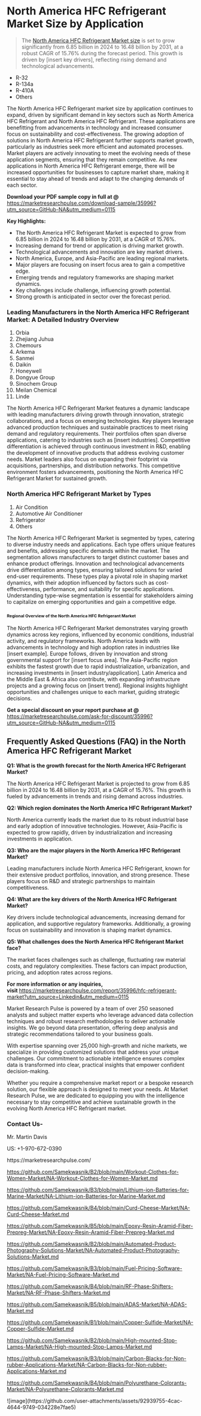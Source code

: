 <h1>North America HFC Refrigerant Market&nbsp;Size by Application</h1><blockquote><p>The <a href="https://marketresearchpulse.com/download-sample/35996?utm_source=GitHub-NA&amp;utm_medium=0115">North America HFC Refrigerant Market size</a> is set to grow significantly from 6.85 billion in 2024 to 16.48 billion by 2031, at a robust CAGR of 15.76% during the forecast period. This growth is driven by [insert key drivers], reflecting rising demand and technological advancements.</p></blockquote><ul><li>R-32<li> R-134a<li> R-410A<li> Others</li></ul><p>The North America HFC Refrigerant market size by application continues to expand, driven by significant demand in key sectors such as North America HFC Refrigerant and North America HFC Refrigerant. These applications are benefitting from advancements in technology and increased consumer focus on sustainability and cost-effectiveness. The growing adoption of solutions in North America HFC Refrigerant further supports market growth, particularly as industries seek more efficient and automated processes. Market players are actively innovating to meet the evolving needs of these application segments, ensuring that they remain competitive. As new applications in North America HFC Refrigerant emerge, there will be increased opportunities for businesses to capture market share, making it essential to stay ahead of trends and adapt to the changing demands of each sector.</p><p><strong>Download your PDF sample copy in full at @ </strong><a href="https://marketresearchpulse.com/download-sample/35996?utm_source=GitHub-NA&amp;utm_medium=0115">https://marketresearchpulse.com/download-sample/35996?utm_source=GitHub-NA&amp;utm_medium=0115</a></p><p><strong>Key Highlights: </strong></p><ul><li>The North America HFC Refrigerant Market is expected to grow from 6.85 billion in 2024 to 16.48 billion by 2031, at a CAGR of 15.76%.</li><li>Increasing demand for trend or application is driving market growth.</li><li>Technological advancements and innovation are key market drivers.</li><li>North America, Europe, and Asia-Pacific are leading regional markets.</li><li>Major players are focusing on insert focus area to gain a competitive edge.</li><li>Emerging trends and regulatory frameworks are shaping market dynamics.</li><li>Key challenges include challenge, influencing growth potential.</li><li>Strong growth is anticipated in sector over the forecast period.</li></ul><h3>Leading Manufacturers in the North America HFC Refrigerant Market: A Detailed Industry Overview</h3><ol><li>Orbia</li><li>Zhejiang Juhua</li><li>Chemours</li><li>Arkema</li><li>Sanmei</li><li>Daikin</li><li>Honeywell</li><li>Dongyue Group</li><li>Sinochem Group</li><li>Meilan Chemical</li><li>Linde</li></ol><div class="flex max-w-full flex-col flex-grow"><div class="min-h-8 text-message flex w-full flex-col items-end gap-2 whitespace-normal break-words [.text-message+&amp;]:mt-5" dir="auto" data-message-author-role="assistant" data-message-id="fd8432e4-4910-450d-b182-61b7bfb0a01f" data-message-model-slug="gpt-4o"><div class="flex w-full flex-col gap-1 empty:hidden first:pt-[3px]"><div class="markdown prose w-full break-words dark:prose-invert light"><p>The North America HFC Refrigerant Market features a dynamic landscape with leading manufacturers driving growth through innovation, strategic collaborations, and a focus on emerging technologies. Key players leverage advanced production techniques and sustainable practices to meet rising demand and regulatory requirements. Their portfolios often span diverse applications, catering to industries such as [insert industries]. Competitive differentiation is achieved through continuous investment in R&amp;D, enabling the development of innovative products that address evolving customer needs. Market leaders also focus on expanding their footprint via acquisitions, partnerships, and distribution networks. This competitive environment fosters advancements, positioning the North America HFC Refrigerant Market for sustained growth.</p></div></div></div></div><h3>North America HFC Refrigerant Market by Types</h3><ol><li>Air Condition<li> Automotive Air Conditioner<li> Refrigerator<li> Others</li></ol><div class="flex max-w-full flex-col flex-grow"><div class="min-h-8 text-message flex w-full flex-col items-end gap-2 whitespace-normal break-words [.text-message+&amp;]:mt-5" dir="auto" data-message-author-role="assistant" data-message-id="084470be-0bb7-4664-bddf-5156b4f41249" data-message-model-slug="gpt-4o-mini"><div class="flex w-full flex-col gap-1 empty:hidden first:pt-[3px]"><div class="markdown prose w-full break-words dark:prose-invert light"><p>The North America HFC Refrigerant Market is segmented by types, catering to diverse industry needs and applications. Each type offers unique features and benefits, addressing specific demands within the market. The segmentation allows manufacturers to target distinct customer bases and enhance product offerings. Innovation and technological advancements drive differentiation among types, ensuring tailored solutions for varied end-user requirements. These types play a pivotal role in shaping market dynamics, with their adoption influenced by factors such as cost-effectiveness, performance, and suitability for specific applications. Understanding type-wise segmentation is essential for stakeholders aiming to capitalize on emerging opportunities and gain a competitive edge.</p></div></div></div></div><h3><span style="font-size: 11px;">Regional Overview of the North America HFC Refrigerant Market</span></h3><div class="flex max-w-full flex-col flex-grow"><div class="min-h-8 text-message flex w-full flex-col items-end gap-2 whitespace-normal break-words [.text-message+&amp;]:mt-5" dir="auto" data-message-author-role="assistant" data-message-id="e9038762-ce64-4e30-91c9-9bd413514231" data-message-model-slug="gpt-4o-mini"><div class="flex w-full flex-col gap-1 empty:hidden first:pt-[3px]"><div class="markdown prose w-full break-words dark:prose-invert light"><p>The North America HFC Refrigerant Market demonstrates varying growth dynamics across key regions, influenced by economic conditions, industrial activity, and regulatory frameworks. North America leads with advancements in technology and high adoption rates in industries like [insert example]. Europe follows, driven by innovation and strong governmental support for [insert focus area]. The Asia-Pacific region exhibits the fastest growth due to rapid industrialization, urbanization, and increasing investments in [insert industry/application]. Latin America and the Middle East &amp; Africa also contribute, with expanding infrastructure projects and a growing focus on [insert trend]. Regional insights highlight opportunities and challenges unique to each market, guiding strategic decisions.</p></div></div></div></div><p><strong>Get a special discount on your report purchase at @ </strong><a href="https://marketresearchpulse.com/ask-for-discount/35996?utm_source=GitHub-NA&amp;utm_medium=0115">https://marketresearchpulse.com/ask-for-discount/35996?utm_source=GitHub-NA&amp;utm_medium=0115</a></p><h2>Frequently Asked Questions (FAQ) in the North America HFC Refrigerant Market</h2><p><strong>Q1: What is the growth forecast for the North America HFC Refrigerant Market?</strong></p><p>The North America HFC Refrigerant Market is projected to grow from 6.85 billion in 2024 to 16.48 billion by 2031, at a CAGR of 15.76%. This growth is fueled by advancements in trends and rising demand across industries.</p><p><strong>Q2: Which region dominates the North America HFC Refrigerant Market?</strong></p><p>North America currently leads the market due to its robust industrial base and early adoption of innovative technologies. However, Asia-Pacific is expected to grow rapidly, driven by industrialization and increasing investments in application.</p><p><strong>Q3: Who are the major players in the North America HFC Refrigerant Market?</strong></p><p>Leading manufacturers include North America HFC Refrigerant, known for their extensive product portfolios, innovation, and strong presence. These players focus on R&amp;D and strategic partnerships to maintain competitiveness.</p><p><strong>Q4: What are the key drivers of the North America HFC Refrigerant Market?</strong></p><p>Key drivers include technological advancements, increasing demand for application, and supportive regulatory frameworks. Additionally, a growing focus on sustainability and innovation is shaping market dynamics.</p><p><strong>Q5: What challenges does the North America HFC Refrigerant Market face?</strong></p><p>The market faces challenges such as challenge, fluctuating raw material costs, and regulatory complexities. These factors can impact production, pricing, and adoption rates across regions.</p><p><strong>For more information or any inquiries, visit&nbsp;</strong><a href="https://marketresearchpulse.com/report/35996/hfc-refrigerant-market?utm_source=Linkedin&utm_medium=0115">https://marketresearchpulse.com/report/35996/hfc-refrigerant-market?utm_source=Linkedin&utm_medium=0115</a></p><p>Market Research Pulse is powered by a team of over 250 seasoned analysts and subject matter experts who leverage advanced data collection techniques and robust research methodologies to deliver actionable insights. We go beyond data presentation, offering deep analysis and strategic recommendations tailored to your business goals.</p><p>With expertise spanning over 25,000 high-growth and niche markets, we specialize in providing customized solutions that address your unique challenges. Our commitment to actionable intelligence ensures complex data is transformed into clear, practical insights that empower confident decision-making.</p><p>Whether you require a comprehensive market report or a bespoke research solution, our flexible approach is designed to meet your needs. At Market Research Pulse, we are dedicated to equipping you with the intelligence necessary to stay competitive and achieve sustainable growth in the evolving North America HFC Refrigerant market.</p><h3><strong>Contact Us-</strong></h3><p>Mr. Martin Davis</p><p>US: +1-970-672-0390</p><p>https://marketresearchpulse.com/</p><p><a href="https://github.com/Samekwasnik/B2/blob/main/Workout-Clothes-for-Women-Market/NA-Workout-Clothes-for-Women-Market.md">https://github.com/Samekwasnik/B2/blob/main/Workout-Clothes-for-Women-Market/NA-Workout-Clothes-for-Women-Market.md</a></p><p><a href="https://github.com/Samekwasnik/B3/blob/main/Lithium-ion-Batteries-for-Marine-Market/NA-Lithium-ion-Batteries-for-Marine-Market.md">https://github.com/Samekwasnik/B3/blob/main/Lithium-ion-Batteries-for-Marine-Market/NA-Lithium-ion-Batteries-for-Marine-Market.md</a></p><p><a href="https://github.com/Samekwasnik/B4/blob/main/Curd-Cheese-Market/NA-Curd-Cheese-Market.md">https://github.com/Samekwasnik/B4/blob/main/Curd-Cheese-Market/NA-Curd-Cheese-Market.md</a></p><p><a href="https://github.com/Samekwasnik/B5/blob/main/Epoxy-Resin-Aramid-Fiber-Prepreg-Market/NA-Epoxy-Resin-Aramid-Fiber-Prepreg-Market.md">https://github.com/Samekwasnik/B5/blob/main/Epoxy-Resin-Aramid-Fiber-Prepreg-Market/NA-Epoxy-Resin-Aramid-Fiber-Prepreg-Market.md</a></p><p><a href="https://github.com/Samekwasnik/B2/blob/main/Automated-Product-Photography-Solutions-Market/NA-Automated-Product-Photography-Solutions-Market.md">https://github.com/Samekwasnik/B2/blob/main/Automated-Product-Photography-Solutions-Market/NA-Automated-Product-Photography-Solutions-Market.md</a></p><p><a href="https://github.com/Samekwasnik/B3/blob/main/Fuel-Pricing-Software-Market/NA-Fuel-Pricing-Software-Market.md">https://github.com/Samekwasnik/B3/blob/main/Fuel-Pricing-Software-Market/NA-Fuel-Pricing-Software-Market.md</a></p><p><a href="https://github.com/Samekwasnik/B4/blob/main/RF-Phase-Shifters-Market/NA-RF-Phase-Shifters-Market.md">https://github.com/Samekwasnik/B4/blob/main/RF-Phase-Shifters-Market/NA-RF-Phase-Shifters-Market.md</a></p><p><a href="https://github.com/Samekwasnik/B5/blob/main/ADAS-Market/NA-ADAS-Market.md">https://github.com/Samekwasnik/B5/blob/main/ADAS-Market/NA-ADAS-Market.md</a></p><p><a href="https://github.com/Samekwasnik/B1/blob/main/Copper-Sulfide-Market/NA-Copper-Sulfide-Market.md">https://github.com/Samekwasnik/B1/blob/main/Copper-Sulfide-Market/NA-Copper-Sulfide-Market.md</a></p><p><a href="https://github.com/Samekwasnik/B2/blob/main/High-mounted-Stop-Lamps-Market/NA-High-mounted-Stop-Lamps-Market.md">https://github.com/Samekwasnik/B2/blob/main/High-mounted-Stop-Lamps-Market/NA-High-mounted-Stop-Lamps-Market.md</a></p><p><a href="https://github.com/Samekwasnik/B3/blob/main/Carbon-Blacks-for-Non-rubber-Applications-Market/NA-Carbon-Blacks-for-Non-rubber-Applications-Market.md">https://github.com/Samekwasnik/B3/blob/main/Carbon-Blacks-for-Non-rubber-Applications-Market/NA-Carbon-Blacks-for-Non-rubber-Applications-Market.md</a></p><p><a href="https://github.com/Samekwasnik/B4/blob/main/Polyurethane-Colorants-Market/NA-Polyurethane-Colorants-Market.md">https://github.com/Samekwasnik/B4/blob/main/Polyurethane-Colorants-Market/NA-Polyurethane-Colorants-Market.md</a></p>
![image](https://github.com/user-attachments/assets/92939755-4cac-4644-9749-034228e7fae5)
